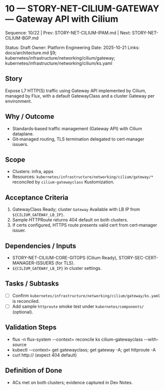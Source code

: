 # 10 — STORY-NET-CILIUM-GATEWAY — Gateway API with Cilium

Sequence: 10/22 | Prev: STORY-NET-CILIUM-IPAM.md | Next: STORY-NET-CILIUM-BGP.md

Status: Draft
Owner: Platform Engineering
Date: 2025-10-21
Links: docs/architecture.md §9; kubernetes/infrastructure/networking/cilium/gateway; kubernetes/infrastructure/networking/cilium/ks.yaml

## Story
Expose L7 HTTP(S) traffic using Gateway API implemented by Cilium, managed by Flux, with a default GatewayClass and a cluster Gateway per environment.

## Why / Outcome
- Standards‑based traffic management (Gateway API) with Cilium dataplane.
- Git‑managed routing, TLS termination delegated to cert‑manager issuers.

## Scope
- Clusters: infra, apps
- Resources: `kubernetes/infrastructure/networking/cilium/gateway/*` reconciled by `cilium-gatewayclass` Kustomization.

## Acceptance Criteria
1) GatewayClass Ready; cluster `Gateway` Available with LB IP from `${CILIUM_GATEWAY_LB_IP}`.
2) Sample HTTPRoute returns 404 default on both clusters.
3) If certs configured, HTTPS route presents valid cert from cert‑manager issuer.

## Dependencies / Inputs
- STORY-NET-CILIUM-CORE-GITOPS (Cilium Ready), STORY-SEC-CERT-MANAGER-ISSUERS (for TLS).
- `${CILIUM_GATEWAY_LB_IP}` in cluster settings.

## Tasks / Subtasks
- [ ] Confirm `kubernetes/infrastructure/networking/cilium/gateway/ks.yaml` is reconciled.
- [ ] Add sample `httproute` smoke test under `kubernetes/components/` (optional).

## Validation Steps
- flux -n flux-system --context=<ctx> reconcile ks cilium-gatewayclass --with-source
- kubectl --context=<ctx> get gatewayclass; get gateway -A; get httproute -A
- curl http://<LB-IP> (expect 404 default)

## Definition of Done
- ACs met on both clusters; evidence captured in Dev Notes.
